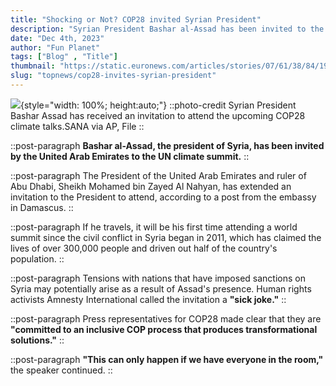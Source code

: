 ```yaml
---
title: "Shocking or Not? COP28 invited Syrian President"
description: "Syrian President Bashar al-Assad has been invited to the United Nations climate summit by the UAE."
date: "Dec 4th, 2023"
author: "Fun Planet"
tags: ["Blog" , "Title"]
thumbnail: "https://static.euronews.com/articles/stories/07/61/38/84/1920x1322_cmsv2_7ebcb0d1-2444-573f-86e9-246cd40ecbf8-7613884.jpg"
slug: "topnews/cop28-invites-syrian-president"
---
```


![](https://static.euronews.com/articles/stories/07/61/38/84/1920x1322_cmsv2_7ebcb0d1-2444-573f-86e9-246cd40ecbf8-7613884.jpg){style="width: 100%; height:auto;"}
::photo-credit
Syrian President Bashar Assad has received an invitation to attend the upcoming COP28 climate talks.SANA via AP, File
::

<!-- SECTION -->
::post-paragraph
**Bashar al-Assad, the president of Syria, has been invited by the United Arab Emirates to the UN climate summit.**
::

::post-paragraph
The President of the United Arab Emirates and ruler of Abu Dhabi, Sheikh Mohamed bin Zayed Al Nahyan, has extended an invitation to the President to attend, according to a post from the embassy in Damascus.
::

::post-paragraph
If he travels, it will be his first time attending a world summit since the civil conflict in Syria began in 2011, which has claimed the lives of over 300,000 people and driven out half of the country's population.
::

::post-paragraph
Tensions with nations that have imposed sanctions on Syria may potentially arise as a result of Assad's presence. Human rights activists Amnesty International called the invitation a **"sick joke."**
::

::post-paragraph
Press representatives for COP28 made clear that they are **"committed to an inclusive COP process that produces transformational solutions."**
::

::post-paragraph
**"This can only happen if we have everyone in the room,"** the speaker continued.
::